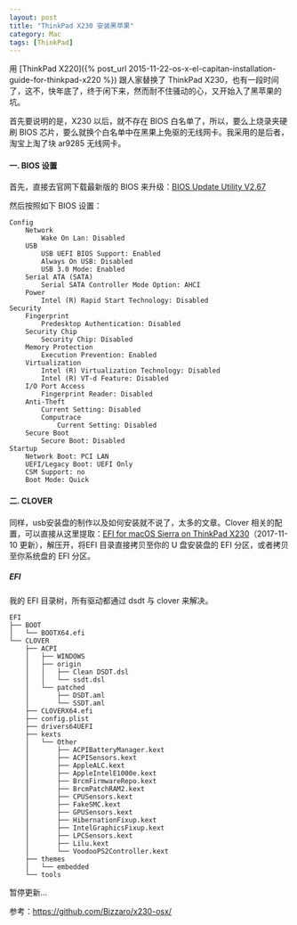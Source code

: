 ```yaml
---
layout: post
title: "ThinkPad X230 安装黑苹果"
category: Mac
tags: [ThinkPad]
---
```


用 [ThinkPad X220]({% post_url 2015-11-22-os-x-el-capitan-installation-guide-for-thinkpad-x220 %}) 跟人家替换了 ThinkPad X230，也有一段时间了，这不，快年底了，终于闲下来，然而耐不住骚动的心，又开始入了黑苹果的坑。

首先要说明的是，X230 以后，就不存在 BIOS 白名单了，所以，要么上烧录夹硬刷 BIOS 芯片，要么就换个白名单中在黑果上免驱的无线网卡。我采用的是后者，淘宝上淘了块 ar9285 无线网卡。

#### 一. BIOS 设置

首先，直接去官网下载最新版的 BIOS 来升级：[BIOS Update Utility V2.67](http://support.lenovo.com/us/zh/products/Laptops-and-netbooks/ThinkPad-X-Series-laptops/ThinkPad-X230/downloads/DS029187)

然后按照如下 BIOS 设置：

<!-- more -->

```
Config
    Network
        Wake On Lan: Disabled
    USB
        USB UEFI BIOS Support: Enabled
        Always On USB: Disabled
        USB 3.0 Mode: Enabled
    Serial ATA (SATA)
        Serial SATA Controller Mode Option: AHCI
    Power
        Intel (R) Rapid Start Technology: Disabled
Security
    Fingerprint
        Predesktop Authentication: Disabled
    Security Chip
        Security Chip: Disabled
    Memory Protection
        Execution Prevention: Enabled
    Virtualization
        Intel (R) Virtualization Technology: Disabled
        Intel (R) VT-d Feature: Disabled
    I/O Port Access
        Fingerprint Reader: Disabled
    Anti-Theft
        Current Setting: Disabled
        Computrace
            Current Setting: Disabled
    Secure Boot
        Secure Boot: Disabled
Startup
    Network Boot: PCI LAN
    UEFI/Legacy Boot: UEFI Only
    CSM Support: no
    Boot Mode: Quick
```

#### 二. CLOVER

同样，usb安装盘的制作以及如何安装就不说了，太多的文章。Clover 相关的配置，可以直接从这里提取：[EFI for macOS Sierra on ThinkPad X230](https://pan.baidu.com/s/1nuPR0It)（2017-11-10 更新），解压开，将EFI 目录直接拷贝至你的 U 盘安装盘的 EFI 分区，或者拷贝至你系统盘的 EFI 分区。

##### EFI

我的 EFI 目录树，所有驱动都通过 dsdt 与 clover 来解决。

```
EFI
├── BOOT
│   └── BOOTX64.efi
└── CLOVER
    ├── ACPI
    │   ├── WINDOWS
    │   ├── origin
    │   │   ├── Clean DSDT.dsl
    │   │   └── ssdt.dsl
    │   └── patched
    │       ├── DSDT.aml
    │       └── SSDT.aml
    ├── CLOVERX64.efi
    ├── config.plist
    ├── drivers64UEFI
    ├── kexts
    │   └── Other
    │       ├── ACPIBatteryManager.kext
    │       ├── ACPISensors.kext
    │       ├── AppleALC.kext
    │       ├── AppleIntelE1000e.kext
    │       ├── BrcmFirmwareRepo.kext
    │       ├── BrcmPatchRAM2.kext
    │       ├── CPUSensors.kext
    │       ├── FakeSMC.kext
    │       ├── GPUSensors.kext
    │       ├── HibernationFixup.kext
    │       ├── IntelGraphicsFixup.kext
    │       ├── LPCSensors.kext
    │       ├── Lilu.kext
    │       └── VoodooPS2Controller.kext
    ├── themes
    │   └── embedded
    └── tools
```

暂停更新...

参考：<https://github.com/Bizzaro/x230-osx/>
